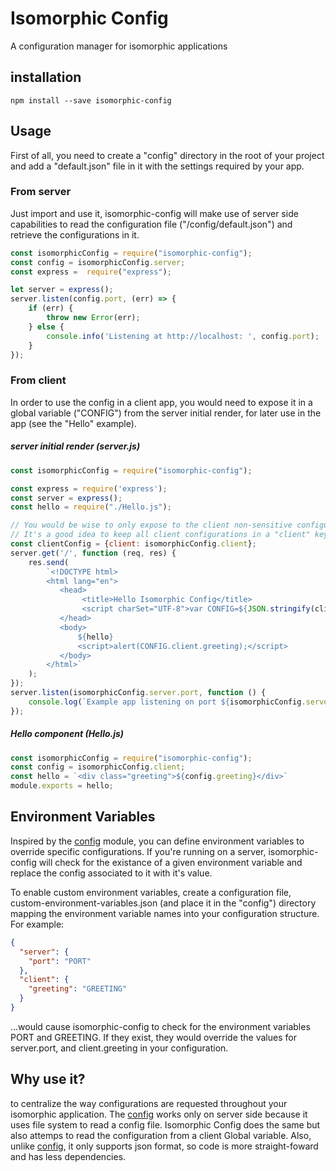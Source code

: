 # Isomorphic Config
A configuration manager for isomorphic applications

## installation
```
npm install --save isomorphic-config
```

## Usage
First of all, you need to create a "config" directory in the root of your project and add a "default.json" file in it with the settings required by your app.

### From server
Just import and use it, isomorphic-config will make use of server side capabilities to read the configuration file ("/config/default.json") and retrieve the configurations in it.
```javascript
const isomorphicConfig = require("isomorphic-config");
const config = isomorphicConfig.server;
const express =  require("express");

let server = express();
server.listen(config.port, (err) => {
    if (err) {
        throw new Error(err);
    } else {
        console.info('Listening at http://localhost: ', config.port);
    }
});

```

### From client
In order to use the config in a client app, you would need to expose it in a global variable ("CONFIG") from the server initial render, for later use in the app (see the "Hello" example).
##### server initial render (server.js)
```javascript
const isomorphicConfig = require("isomorphic-config");

const express = require('express');
const server = express();
const hello = require("./Hello.js");

// You would be wise to only expose to the client non-sensitive configuration.
// It's a good idea to keep all client configurations in a "client" key and only expose that:
const clientConfig = {client: isomorphicConfig.client};
server.get('/', function (req, res) {
    res.send(
        `<!DOCTYPE html>
        <html lang="en">
           <head>
                <title>Hello Isomorphic Config</title>
                <script charSet="UTF-8">var CONFIG=${JSON.stringify(clientConfig)}</script>
           </head>
           <body>
               ${hello}
               <script>alert(CONFIG.client.greeting);</script>
           </body>
        </html>`
    );
});
server.listen(isomorphicConfig.server.port, function () {
    console.log(`Example app listening on port ${isomorphicConfig.server.port}!`);
});

```
##### Hello component (Hello.js)
```javascript
const isomorphicConfig = require("isomorphic-config");
const config = isomorphicConfig.client;
const hello = `<div class="greeting">${config.greeting}</div>`
module.exports = hello;

```

## Environment Variables
Inspired by the [config](https://www.npmjs.com/package/config) module, you can define environment variables to override specific configurations. If you're running on a server, isomorphic-config will check for the existance of a given environment variable and replace the config associated to it with it's value.

To enable custom environment variables, create a configuration file, custom-environment-variables.json (and place it in the "config") directory mapping the environment variable names into your configuration structure. For example:
```json
{
  "server": {
    "port": "PORT"
  },
  "client": {
    "greeting": "GREETING"
  }
}
```
...would cause isomorphic-config to check for the environment variables PORT and GREETING. If they exist, they would override the values for server.port, and client.greeting in your configuration.

## Why use it?
to centralize the way configurations are requested throughout your isomorphic application. The [config](https://www.npmjs.com/package/config) works only on server side because it uses file system to read a config file. Isomorphic Config does the same but also attemps to read the configuration from a client Global variable.
Also, unlike [config](https://www.npmjs.com/package/config), it only supports json format, so code is more straight-foward and has less dependencies.


